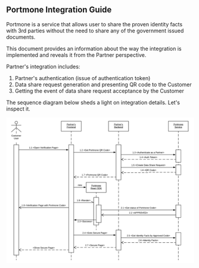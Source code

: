 ## Portmone Integration Guide

Portmone is a service that allows user to share the proven identity facts with 3rd parties without the need to share any of the government issued documents.

This document provides an information about the way the integration is implemented and reveals it from the Partner perspective.

Partner's integration includes:

1. Partner's authentication (issue of authentication token)
2. Data share request generation and presenting QR code to the Customer
3. Getting the event of data share request acceptance by the Customer

The sequence diagram below sheds a light on integration details. Let's inspect it.

![diagram-sequence](./assets/diagram-sequence.png)


